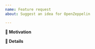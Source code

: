 ```yaml
---
name: Feature request
about: Suggest an idea for OpenZeppelin

---
```


**🧐 Motivation**
<!-- Is your feature request related to a specific problem? Is it just a crazy idea? Tell us about it! -->

**📝 Details**
<!-- Please describe your feature request in detail. -->

<!-- Make sure that you have reviewed the OpenZeppelin Contributor Guidelines. -->
<!-- https://github.com/OpenZeppelin/openzeppelin-solidity/blob/master/CONTRIBUTING.md -->
